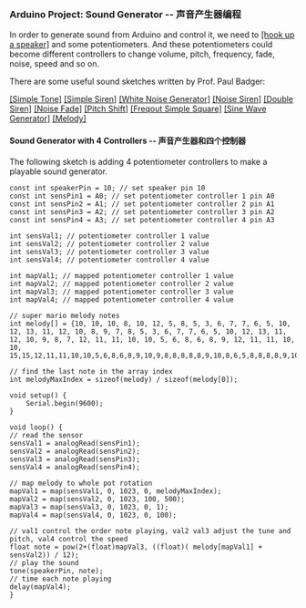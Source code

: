 ### Arduino Project: Sound Generator -- 声音产生器编程

In order to generate sound from Arduino and control it, we need to [[hook up a speaker]](http://digitalmedia.risd.edu/pbadger/PhysComp/?n=Devices.Speaker) and some potentiometers. And these potentiometers could become different controllers to change volume, pitch, frequency, fade, noise, speed and so on. 

There are some useful sound sketches written by Prof. Paul Badger:

[[Simple Tone]](http://digitalmedia.risd.edu/pbadger/PhysComp/index.php?n=Sketches.SimpleTone) [[Simple Siren]](http://digitalmedia.risd.edu/pbadger/PhysComp/index.php?n=Sketches.SimpleSiren) [[White Noise Generator]](http://digitalmedia.risd.edu/pbadger/PhysComp/index.php?n=Sketches.Noise) [[Noise Siren]](http://digitalmedia.risd.edu/pbadger/PhysComp/index.php?n=Sketches.NoiseSiren) [[Double Siren]](http://digitalmedia.risd.edu/pbadger/PhysComp/index.php?n=Sketches.DoubleSiren) [[Noise Fade]](http://digitalmedia.risd.edu/pbadger/PhysComp/index.php?n=Code.NoiseFade) [[Pitch Shift]](http://digitalmedia.risd.edu/pbadger/PhysComp/index.php?n=Sketches.PitchShift) [[Freqout Simple Square]](http://digitalmedia.risd.edu/pbadger/PhysComp/index.php?n=Code.Freqout) [[Sine Wave Generator]](http://digitalmedia.risd.edu/pbadger/PhysComp/index.php?n=Code.ArduinoSineWaveGenerator) [[Melody]](http://digitalmedia.risd.edu/pbadger/PhysComp/index.php?n=Sketches.Melody) 



#### Sound Generator with 4 Controllers -- 声音产生器和四个控制器

The following sketch is adding 4 potentiometer controllers to make a playable sound generator.

	const int speakerPin = 10; // set speaker pin 10
	const int sensPin1 = A0; // set potentiometer controller 1 pin A0
	const int sensPin2 = A1; // set potentiometer controller 2 pin A1
	const int sensPin3 = A2; // set potentiometer controller 3 pin A2
	const int sensPin4 = A3; // set potentiometer controller 4 pin A3
	
	int sensVal1; // potentiometer controller 1 value
	int sensVal2; // potentiometer controller 2 value
	int sensVal3; // potentiometer controller 3 value
	int sensVal4; // potentiometer controller 4 value
	
	int mapVal1; // mapped potentiometer controller 1 value
	int mapVal2; // mapped potentiometer controller 2 value
	int mapVal3; // mapped potentiometer controller 3 value
	int mapVal4; // mapped potentiometer controller 4 value
	
	// super mario melody notes
	int melody[] = {10, 10, 10, 8, 10, 12, 5, 8, 5, 3, 6, 7, 7, 6, 5, 10, 12, 13, 11, 12, 10, 8, 9, 7, 8, 5, 3, 6, 7, 7, 6, 5, 10, 12, 13, 11, 12, 10, 9, 8, 7, 12, 11, 11, 10, 10, 5, 6, 8, 6, 8, 9, 12, 11, 11, 10, 10, 15,15,12,11,11,10,10,5,6,8,6,8,9,10,9,8,8,8,8,8,9,10,8,6,5,8,8,8,8,9,10};
	 
	// find the last note in the array index
	int melodyMaxIndex = sizeof(melody) / sizeof(melody[0]);   


```shell
void setup() {       
    Serial.begin(9600);
}

void loop() {
// read the sensor
sensVal1 = analogRead(sensPin1);   
sensVal2 = analogRead(sensPin2);
sensVal3 = analogRead(sensPin3);
sensVal4 = analogRead(sensPin4);

// map melody to whole pot rotation
mapVal1 = map(sensVal1, 0, 1023, 0, melodyMaxIndex);
mapVal2 = map(sensVal2, 0, 1023, 100, 500);
mapVal3 = map(sensVal3, 0, 1023, 0, 1);
mapVal4 = map(sensVal4, 0, 1023, 0, 100);

// val1 control the order note playing, val2 val3 adjust the tune and pitch, val4 control the speed
float note = pow(2+(float)mapVal3, ((float)( melody[mapVal1] + sensVal2)) / 12); 
// play the sound
tone(speakerPin, note);       
// time each note playing
delay(mapVal4);
}
```






